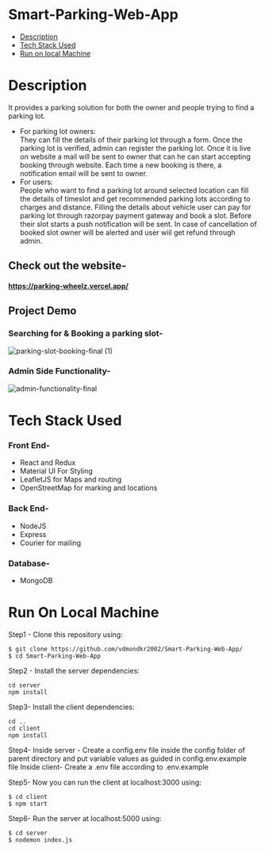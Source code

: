 # Smart-Parking-Web-App

* [Description](#general-info)
* [Tech Stack Used](#tech-stack)
* [Run on local Machine](#run-locally)

# Description
It provides a parking solution for both the owner and people trying to find a parking lot. 
- For parking lot owners:   
They can fill the details of their parking lot through a form. Once the parking lot is verified, admin can register the parking lot. Once it is live on website a mail will be sent to owner that can he can start accepting booking through website. Each time a new booking is there, a notification email will be sent to owner.
- For users:   
People who want to find a parking lot around selected location can fill the details of timeslot and get recommended parking lots according to charges and distance. Filling the details about vehicle user can pay for parking lot through razorpay payment gateway and book a slot. Before their slot starts a push notification will be sent. In case of cancellation of booked slot owner will be alerted and user wiil get refund through admin.

## Check out the website-
#### https://parking-wheelz.vercel.app/

## Project Demo
### Searching for & Booking a parking slot-
![parking-slot-booking-final (1)](https://user-images.githubusercontent.com/64477617/229424576-fb3a44f4-8a61-4d5b-8f1e-6920378ccae7.gif)
### Admin Side Functionality-
![admin-functionality-final](https://user-images.githubusercontent.com/64477617/229428496-6462da5a-c078-4a40-8fb3-ccbd39ae0f9a.gif)


# Tech Stack Used
### Front End-
* React and Redux
* Material UI For Styling
* LeafletJS for Maps and routing
* OpenStreetMap for marking and locations
### Back End-
* NodeJS
* Express
* Courier for mailing
### Database-
* MongoDB


# Run On Local Machine
Step1 - Clone this repository using:
```
$ git clone https://github.com/vdmondkr2002/Smart-Parking-Web-App/
$ cd Smart-Parking-Web-App
```
Step2 -
Install the server dependencies:
```
cd server
npm install
```

Step3-
Install the client dependencies:
```
cd ..
cd client
npm install
```
Step4-
Inside server - Create a config.env file inside the config folder of parent directory and put variable values as guided in config.env.example file
Inside client- Create a .env file according to .env.example 

Step5-
Now you can run the client at localhost:3000 using:
```
$ cd client
$ npm start
```
Step6-
Run the server at localhost:5000 using:
```
$ cd server
$ nodemon index.js
```
